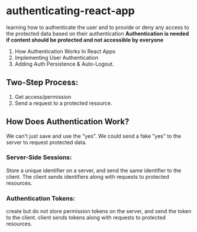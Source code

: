 # authenticating-react-app
learning how to authenticate the user and to provide or deny any access to the protected data based on their authentication
**Authentication is needed if content should be protected and not accessible by everyone**
1. How Authentication Works In React Apps
2. Implementing User Authentication
3. Adding Auth Persistence & Auto-Logout.

## Two-Step Process:
1. Get access/permission
2. Send a request to a protected resource.

## How Does Authentication Work?
We can't just save and use the "yes". We could send a fake "yes" to the server to request protected data.
### Server-Side Sessions:
Store a unique identifier on a server, and send the same identifier to the client. The client sends identifiers along with requests to protected resources.
### Authentication Tokens:
create but do not store permission tokens on the server, and send the token to the client. client sends tokens along with requests to protected resources. 
